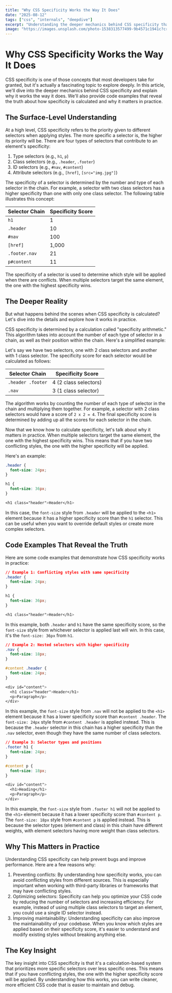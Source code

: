 ```yaml
---
title: "Why CSS Specificity Works the Way It Does"
date: "2025-08-12"
tags: ["css", "internals", "deepdive"]
excerpt: "Understanding the deeper mechanics behind CSS specificity that most developers take for granted."
image: "https://images.unsplash.com/photo-1538313577499-9b4571c1941c?crop=entropy&cs=tinysrgb&fit=max&fm=jpg&ixid=M3w3ODM2OTN8MHwxfHNlYXJjaHwxfHx3b3J0aCUyQ2xlYXJuaW5nfGVufDB8MHx8fDE3NTUwMDQzMzd8MA&ixlib=rb-4.1.0&q=80&w=1080"
---
```


# Why CSS Specificity Works the Way It Does

CSS specificity is one of those concepts that most developers take for granted, but it's actually a fascinating topic to explore deeply. In this article, we'll dive into the deeper mechanics behind CSS specificity and explain why it works the way it does. We'll also provide code examples that reveal the truth about how specificity is calculated and why it matters in practice.

## The Surface-Level Understanding

At a high level, CSS specificity refers to the priority given to different selectors when applying styles. The more specific a selector is, the higher its priority will be. There are four types of selectors that contribute to an element's specificity:

1. Type selectors (e.g., `h1`, `p`)
2. Class selectors (e.g., `.header`, `.footer`)
3. ID selectors (e.g., `#nav`, `#content`)
4. Attribute selectors (e.g., `[href]`, `[src="img.jpg"]`)

The specificity of a selector is determined by the number and type of each selector in the chain. For example, a selector with two class selectors has a higher specificity than one with only one class selector. The following table illustrates this concept:

| Selector Chain | Specificity Score |
| -------------- | ----------------- |
| `h1`           | 1                 |
| `.header`      | 10                |
| `#nav`         | 100               |
| `[href]`       | 1,000             |
| `.footer.nav`  | 21                |
| `p#content`    | 11                |

The specificity of a selector is used to determine which style will be applied when there are conflicts. When multiple selectors target the same element, the one with the highest specificity wins.

## The Deeper Reality

But what happens behind the scenes when CSS specificity is calculated? Let's dive into the details and explore how it works in practice.

CSS specificity is determined by a calculation called "specificity arithmetic." This algorithm takes into account the number of each type of selector in a chain, as well as their position within the chain. Here's a simplified example:

Let's say we have two selectors, one with 2 class selectors and another with 1 class selector. The specificity score for each selector would be calculated as follows:

| Selector Chain    | Specificity Score     |
| ----------------- | --------------------- |
| `.header .footer` | 4 (2 class selectors) |
| `.nav`            | 3 (1 class selector)  |

The algorithm works by counting the number of each type of selector in the chain and multiplying them together. For example, a selector with 2 class selectors would have a score of `2 x 2 = 4`. The final specificity score is determined by adding up all the scores for each selector in the chain.

Now that we know how to calculate specificity, let's talk about why it matters in practice. When multiple selectors target the same element, the one with the highest specificity wins. This means that if you have two conflicting styles, the one with the higher specificity will be applied.

Here's an example:

```css
.header {
  font-size: 24px;
}

h1 {
  font-size: 36px;
}

<h1 class="header">Header</h1>
```

In this case, the `font-size` style from `.header` will be applied to the `<h1>` element because it has a higher specificity score than the `h1` selector. This can be useful when you want to override default styles or create more complex selectors.

## Code Examples That Reveal the Truth

Here are some code examples that demonstrate how CSS specificity works in practice:

```css
// Example 1: Conflicting styles with same specificity
.header {
  font-size: 24px;
}

h1 {
  font-size: 36px;
}

<h1 class="header">Header</h1>
```

In this example, both `.header` and `h1` have the same specificity score, so the `font-size` style from whichever selector is applied last will win. In this case, it's the `font-size: 36px` from `h1`.

```css
// Example 2: Nested selectors with higher specificity
.nav {
  font-size: 18px;
}

#content .header {
  font-size: 24px;
}

<div id="content">
  <h1 class="header">Header</h1>
  <p>Paragraph</p>
</div>
```

In this example, the `font-size` style from `.nav` will not be applied to the `<h1>` element because it has a lower specificity score than `#content .header`. The `font-size: 24px` style from `#content .header` is applied instead. This is because the `.header` selector in this chain has a higher specificity than the `.nav` selector, even though they have the same number of class selectors.

```css
// Example 3: Selector types and positions
.footer h1 {
  font-size: 24px;
}

#content p {
  font-size: 18px;
}

<div id="content">
  <h1>Heading</h1>
  <p>Paragraph</p>
</div>
```

In this example, the `font-size` style from `.footer h1` will not be applied to the `<h1>` element because it has a lower specificity score than `#content p`. The `font-size: 18px` style from `#content p` is applied instead. This is because the selector types (element and class) in this chain have different weights, with element selectors having more weight than class selectors.

## Why This Matters in Practice

Understanding CSS specificity can help prevent bugs and improve performance. Here are a few reasons why:

1. Preventing conflicts: By understanding how specificity works, you can avoid conflicting styles from different sources. This is especially important when working with third-party libraries or frameworks that may have conflicting styles.
2. Optimizing selectors: Specificity can help you optimize your CSS code by reducing the number of selectors and increasing efficiency. For example, instead of using multiple class selectors to target an element, you could use a single ID selector instead.
3. Improving maintainability: Understanding specificity can also improve the maintainability of your codebase. When you know which styles are applied based on their specificity score, it's easier to understand and modify existing styles without breaking anything else.

## The Key Insight

The key insight into CSS specificity is that it's a calculation-based system that prioritizes more specific selectors over less specific ones. This means that if you have conflicting styles, the one with the higher specificity score will be applied. By understanding how this works, you can write cleaner, more efficient CSS code that is easier to maintain and debug.
